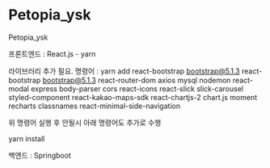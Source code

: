 # Petopia_ysk
Petopia_ysk

프론트엔드 : React.js - yarn

라이브러리 추가 필요. 
명령어 : 
yarn add react-bootstrap bootstrap@5.1.3 react-bootstrap bootstrap@5.1.3 react-router-dom axios mysql nodemon react-modal express body-parser cors react-icons react-slick slick-carousel styled-component react-kakao-maps-sdk react-chartjs-2 chart.js moment recharts classnames react-minimal-side-navigation

위 명령어 실행 후 안될시 아래 명령어도 추가로 수행

yarn install

백엔드 : Springboot
